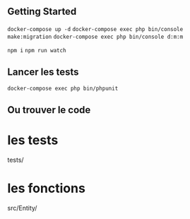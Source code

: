 ## Getting Started

`docker-compose up -d`
`docker-compose exec php bin/console make:migration`
`docker-compose exec php bin/console d:m:m`

`npm i`
`npm run watch`

## Lancer les tests

`docker-compose exec php bin/phpunit`

## Ou trouver le code
# les tests
tests/
# les fonctions
src/Entity/
